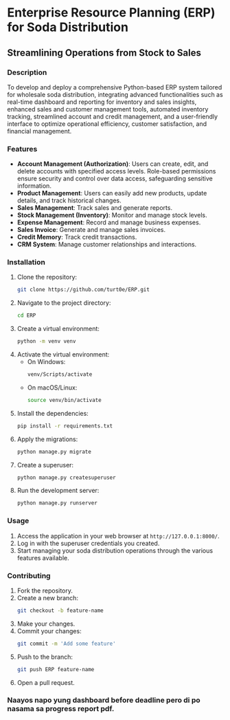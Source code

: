 # Enterprise Resource Planning (ERP) for Soda Distribution

## Streamlining Operations from Stock to Sales

### Description
To develop and deploy a comprehensive Python-based ERP system tailored for wholesale soda distribution, integrating advanced functionalities such as real-time dashboard and reporting for inventory and sales insights, enhanced sales and customer management tools, automated inventory tracking, streamlined account and credit management, and a user-friendly interface to optimize operational efficiency, customer satisfaction, and financial management.

### Features
- **Account Management (Authorization)**: Users can create, edit, and delete accounts with specified access levels. Role-based permissions ensure security and control over data access, safeguarding sensitive information.
- **Product Management**: Users can easily add new products, update details, and track historical changes.
- **Sales Management**: Track sales and generate reports.
- **Stock Management (Inventory)**: Monitor and manage stock levels.
- **Expense Management**: Record and manage business expenses.
- **Sales Invoice**: Generate and manage sales invoices.
- **Credit Memory**: Track credit transactions.
- **CRM System**: Manage customer relationships and interactions.

### Installation
1. Clone the repository:
    ```bash
    git clone https://github.com/turt0e/ERP.git
    ```
2. Navigate to the project directory:
    ```bash
    cd ERP 
    ```
3. Create a virtual environment:
    ```bash
    python -m venv venv
    ```
4. Activate the virtual environment:
    - On Windows:
        ```bash
        venv/Scripts/activate
        ```
    - On macOS/Linux:
        ```bash
        source venv/bin/activate
        ```
5. Install the dependencies:
    ```bash
    pip install -r requirements.txt
    ```
6. Apply the migrations:
    ```bash
    python manage.py migrate
    ```
7. Create a superuser:
    ```bash
    python manage.py createsuperuser
    ```
8. Run the development server:
    ```bash
    python manage.py runserver
    ```

### Usage
1. Access the application in your web browser at `http://127.0.0.1:8000/`.
2. Log in with the superuser credentials you created.
3. Start managing your soda distribution operations through the various features available.

### Contributing
1. Fork the repository.
2. Create a new branch:
    ```bash
    git checkout -b feature-name
    ```
3. Make your changes.
4. Commit your changes:
    ```bash
    git commit -m 'Add some feature'
    ```
5. Push to the branch:
    ```bash
    git push ERP feature-name
    ```
6. Open a pull request.

### Naayos napo yung dashboard before deadline pero di po nasama sa progress report pdf.

